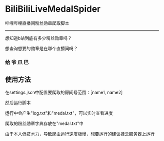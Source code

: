 # BiliBiliLiveMedalSpider

哔哩哔哩直播间粉丝勋章爬取脚本

-----------------------------------
想知道b站到底有多少粉丝勋章吗？

想查询想要的勋章是在哪个直播间吗？

### 给 爷 爪 巴

## 使用方法
在settings.json中配置要爬取的房间号范围：[name1, name2]

然后运行脚本

运行中会产生"log.txt"和"medal.txt"，可以实时查看进度

爬取的粉丝勋章字典存放在"medal.txt"中

由于本人低技术力，导致爬虫运行速度极慢，想要运行的建议挂云服务器上运行
